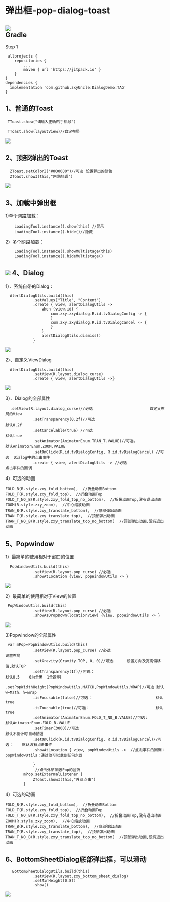 # 弹出框-pop-dialog-toast

[![](https://jitpack.io/v/zxyUncle/DialogDemo.svg)](https://jitpack.io/#zxyUncle/DialogDemo)       
Gradle
-----
Step 1


     allprojects {
		repositories {
			...
			maven { url 'https://jitpack.io' }
		}
	}
	dependencies {
	  implementation 'com.github.zxyUncle:DialogDemo:TAG'
	}
1、普通的Toast
-----   

     TToast.show("请输入正确的手机号")

     TToast.show(layoutView)//自定布局

[![](https://raw.githubusercontent.com/zxyUncle/DialogDemo/master/dialog/TToast.gif)](https://raw.githubusercontent.com/zxyUncle/DialogDemo/master/dialog/TToast.gif)

2、顶部弹出的Toast
-----
      ZToast.setColorI("#000000")//可选 设置弹出的颜色
      ZToast.showI(this,"网路错误")

[![](https://raw.githubusercontent.com/zxyUncle/DialogDemo/master/dialog/ZToast.gif)](https://raw.githubusercontent.com/zxyUncle/DialogDemo/master/dialog/ZToast.gif)

3、加载中弹出框
-----

1)单个网路加载：

        LoadingTool.instance().show(this) //显示
        LoadingTool.instance().hide()//隐藏

2）多个网路加载：

        LoadingTool.instance().showMultistage(this)
        LoadingTool.instance().hideMultistage()

[![](https://raw.githubusercontent.com/zxyUncle/DialogDemo/master/dialog/loading.gif)](https://raw.githubusercontent.com/zxyUncle/DialogDemo/master/dialog/loading.gif)
4、Dialog
-----
1）、系统自带的Dialog：

      AlertDialogUtils.build(this)
                .setValues("Title", "Content")
                .create { view, alertDialogUtils ->
                    when (view.id) {
                        com.zxy.zxydialog.R.id.tvDialogConfig -> {
                        }
                        com.zxy.zxydialog.R.id.tvDialogCancel -> {
                        }
                    }
                    alertDialogUtils.dismiss()
                }

[![](https://raw.githubusercontent.com/zxyUncle/DialogDemo/master/dialog/自带Dialog.gif)](https://raw.githubusercontent.com/zxyUncle/DialogDemo/master/dialog/自带Dialog.gif)

2）、自定义ViewDialog

      AlertDialogUtils.build(this)
                .setView(R.layout.dialog_curse)
                .create { view, alertDialogUtils ->}

[![](https://raw.githubusercontent.com/zxyUncle/DialogDemo/master/dialog/自定义ViewDialog.gif)](https://raw.githubusercontent.com/zxyUncle/DialogDemo/master/dialog/自定义ViewDialog.gif)

3）、Dialog的全部属性

      .setView(R.layout.dialog_curse)//必选                         自定义布局的View
                .setTransparency(0.2f)//可选                                  默认0.2f
                .setCancelable(true) //可选                                   默认true
                .setAnimator(AnimatorEnum.TRAN_T.VALUE)//可选，               默认AnimatorEnum.ZOOM.VALUE
                .setOnClick(R.id.tvDialogConfig, R.id.tvDialogCancel) //可选  Dialog中的点击事件
                .create { view, alertDialogUtils -> //必选                    点击事件的回调

4）可选的动画

    FOLD_B(R.style.zxy_fold_bottom),  //折叠动画Bottom
    FOLD_T(R.style.zxy_fold_top),  //折叠动画Top
    FOLD_T_NO_B(R.style.zxy_fold_top_no_bottom),  //折叠动画Top,没有退出动画
    ZOOM(R.style.zxy_zoom),  //中心缩放动画
    TRAN_B(R.style.zxy_translate_bottom),  //底部弹出动画
    TRAN_T(R.style.zxy_translate_top),  //顶部弹出动画
    TRAN_T_NO_B(R.style.zxy_translate_top_no_bottom)  //顶部弹出动画,没有退出动画


5、Popwindow
-----
1）最简单的使用相对于窗口的位置

      PopWindowUtils.build(this)
                .setView(R.layout.pop_curse) //必选
                .showAtLocation {view, popWindowUtils -> }

[![](https://raw.githubusercontent.com/zxyUncle/DialogDemo/master/dialog/窗口Pop.gif)](https://raw.githubusercontent.com/zxyUncle/DialogDemo/master/dialog/窗口Pop.gif)

2）最简单的使用相对于View的位置

     PopWindowUtils.build(this)
                .setView(R.layout.pop_curse) //必选
                .showAsDropDown(locationView) {view, popWindowUtils -> }

[![](https://raw.githubusercontent.com/zxyUncle/DialogDemo/master/dialog/ViewPop.gif)](https://raw.githubusercontent.com/zxyUncle/DialogDemo/master/dialog/ViewPop.gif)

3)Popwindow的全部属性

     var mPop=PopWindowUtils.build(this)
                .setView(R.layout.pop_curse) //必选                              设置布局
                .setGravity(Gravity.TOP, 0, 0)//可选      设置方向及宽高偏移值,默认TOP
                .setTransparency(1f)//可选：                                      默认0.5    0为全黑  1全透明
                .setPopWidthHeight(PopWindowUtils.MATCH,PopWindowUtils.WRAP)//可选 默认w=Math，h=wrap
                .isFocusable(false)//可选：                            默认true
                .isTouchable(true)//可选：                             默认true
                .setAnimator(AnimatorEnum.FOLD_T_NO_B.VALUE)//可选:               默认AnimatorEnum.FOLD_B.VALUE
                .setTimer(3000)//可选                                             默认不倒计时自动销毁
                .setOnClick(R.id.tvDialogConfig, R.id.tvDialogCancel)//可选：    默认没有点击事件
                .showAtLocation { view, popWindowUtils ->  //点击事件的回调：       popWindowUtils：通过他可以拿到任何东西

                }
                 //点击外部销毁Pop的监听
            mPop.setExternalListener {
                ZToast.showI(this,"外部点击")
            }

4）可选的动画

    FOLD_B(R.style.zxy_fold_bottom),  //折叠动画Bottom
    FOLD_T(R.style.zxy_fold_top),  //折叠动画Top
    FOLD_T_NO_B(R.style.zxy_fold_top_no_bottom),  //折叠动画Top,没有退出动画
    ZOOM(R.style.zxy_zoom),  //中心缩放动画
    TRAN_B(R.style.zxy_translate_bottom),  //底部弹出动画
    TRAN_T(R.style.zxy_translate_top),  //顶部弹出动画
    TRAN_T_NO_B(R.style.zxy_translate_top_no_bottom)  //顶部弹出动画,没有退出动画

6、BottomSheetDialog底部弹出框，可以滑动
-----
       BottomSheetDialogUtils.build(this)
                .setView(R.layout.zxy_bottom_sheet_dialog)
                .setMinHeight(0.8f)
                .show()
[![](https://raw.githubusercontent.com/zxyUncle/DialogDemo/master/dialog/bottomdialog.gif)](https://raw.githubusercontent.com/zxyUncle/DialogDemo/master/dialog/bottomdialog.gif)



